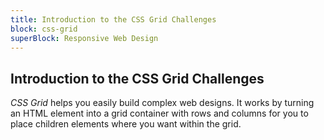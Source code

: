 ```yaml
---
title: Introduction to the CSS Grid Challenges
block: css-grid
superBlock: Responsive Web Design
---
```


## Introduction to the CSS Grid Challenges

<dfn>CSS Grid</dfn> helps you easily build complex web designs. It works by turning an HTML element into a grid container with rows and columns for you to place children elements where you want within the grid.
